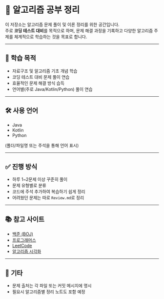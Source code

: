 # 🧠 알고리즘 공부 정리

이 저장소는 알고리즘 문제 풀이 및 이론 정리를 위한 공간입니다.  
주로 **코딩 테스트 대비**를 목적으로 하며, 문제 해결 과정을 기록하고 다양한 알고리즘 주제를 체계적으로 학습하는 것을 목표로 합니다.

---

## 📌 학습 목적

- 자료구조 및 알고리즘 기초 개념 학습
- 코딩 테스트 대비 문제 풀이 연습
- 효율적인 문제 해결 방식 습득
- 언어별(주로 Java/Kotlin/Python) 풀이 연습

---

## 🛠 사용 언어

- Java
- Kotlin
- Python

(폴더/파일명 또는 주석을 통해 언어 표시)

---

## ✅ 진행 방식

- 하루 1~2문제 이상 꾸준히 풀이
- 문제 유형별로 분류
- 코드에 주석 추가하여 복습하기 쉽게 정리
- 어려웠던 문제는 따로 `Review.md`로 정리

---

## 📚 참고 사이트

- [백준 (BOJ)](https://www.acmicpc.net/)
- [프로그래머스](https://programmers.co.kr/)
- [LeetCode](https://leetcode.com/)
- [알고리즘 시각화](https://visualgo.net/ko)

---

## 📌 기타

- 문제 출처는 각 파일 또는 커밋 메시지에 명시
- 필요시 알고리즘별 정리 노트도 포함 예정

